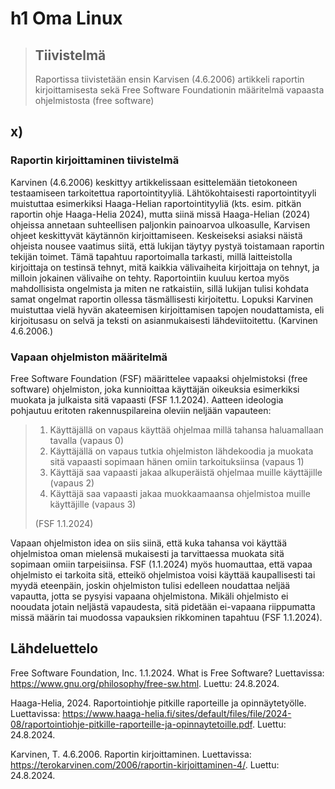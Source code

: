 # h1 Oma Linux

> ## Tiivistelmä
>
> Raportissa tiivistetään ensin Karvisen (4.6.2006) artikkeli raportin kirjoittamisesta sekä Free Software Foundationin määritelmä vapaasta ohjelmistosta (free software)

## x)

### Raportin kirjoittaminen tiivistelmä

Karvinen (4.6.2006) keskittyy artikkelissaan esittelemään tietokoneen testaamiseen tarkoitettua raportointityyliä. Lähtökohtaisesti raportointityyli muistuttaa esimerkiksi Haaga-Helian raportointityyliä (kts. esim. pitkän raportin ohje Haaga-Helia 2024), mutta siinä missä Haaga-Helian (2024) ohjeissa annetaan suhteellisen paljonkin painoarvoa ulkoasulle, Karvisen ohjeet keskittyvät käytännön kirjoittamiseen. Keskeiseksi asiaksi näistä ohjeista nousee vaatimus siitä, että lukijan täytyy pystyä toistamaan raportin tekijän toimet. Tämä tapahtuu raportoimalla tarkasti, millä laitteistolla kirjoittaja on testinsä tehnyt, mitä kaikkia välivaiheita kirjoittaja on tehnyt, ja milloin jokainen välivaihe on tehty. Raportointiin kuuluu kertoa myös mahdollisista ongelmista ja miten ne ratkaistiin, sillä lukijan tulisi kohdata samat ongelmat raportin ollessa täsmällisesti kirjoitettu. Lopuksi Karvinen muistuttaa vielä hyvän akateemisen kirjoittamisen tapojen noudattamista, eli kirjoitusasu on selvä ja teksti on asianmukaisesti lähdeviitoitettu. (Karvinen 4.6.2006.)

### Vapaan ohjelmiston määritelmä

Free Software Foundation (FSF) määrittelee vapaaksi ohjelmistoksi (free software) ohjelmiston, joka kunnioittaa käyttäjän oikeuksia esimerkiksi muokata ja julkaista sitä vapaasti (FSF 1.1.2024). Aatteen ideologia pohjautuu eritoten rakennuspilareina oleviin neljään vapauteen:

> 1. Käyttäjällä on vapaus käyttää ohjelmaa millä tahansa haluamallaan tavalla (vapaus 0)
> 2. Käyttäjällä on vapaus tutkia ohjelmiston lähdekoodia ja muokata sitä vapaasti sopimaan hänen omiin tarkoituksiinsa (vapaus 1)
> 3. Käyttäjä saa vapaasti jakaa alkuperäistä ohjelmaa muille käyttäjille (vapaus 2)
> 4. Käyttäjä saa vapaasti jakaa muokkaamaansa ohjelmistoa muille käyttäjille (vapaus 3)
> 
> (FSF 1.1.2024)

Vapaan ohjelmiston idea on siis siinä, että kuka tahansa voi käyttää ohjelmistoa oman mielensä mukaisesti ja tarvittaessa muokata sitä sopimaan omiin tarpeisiinsa. FSF (1.1.2024) myös huomauttaa, että vapaa ohjelmisto ei tarkoita sitä, etteikö ohjelmistoa voisi käyttää kaupallisesti tai myydä eteenpäin, joskin ohjelmiston tulisi edelleen noudattaa neljää vapautta, jotta se pysyisi vapaana ohjelmistona. Mikäli ohjelmisto ei nooudata jotain neljästä vapaudesta, sitä pidetään ei-vapaana riippumatta missä määrin tai muodossa vapauksien rikkominen tapahtuu (FSF 1.1.2024).

## Lähdeluettelo

Free Software Foundation, Inc. 1.1.2024. What is Free Software? Luettavissa: https://www.gnu.org/philosophy/free-sw.html. Luettu: 24.8.2024.

Haaga-Helia, 2024. Raportointiohje pitkille raporteille ja opinnäytetyölle. Luettavissa: https://www.haaga-helia.fi/sites/default/files/file/2024-08/raportointiohje-pitkille-raporteille-ja-opinnaytetoille.pdf. Luettu: 24.8.2024.

Karvinen, T. 4.6.2006. Raportin kirjoittaminen. Luettavissa: https://terokarvinen.com/2006/raportin-kirjoittaminen-4/. Luettu: 24.8.2024.
